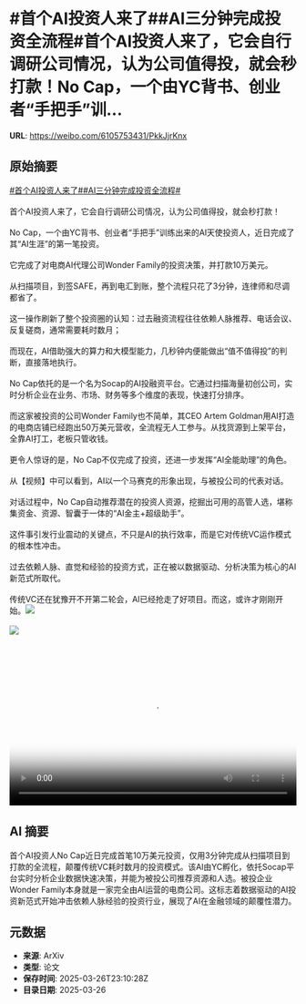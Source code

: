 # #首个AI投资人来了##AI三分钟完成投资全流程#首个AI投资人来了，它会自行调研公司情况，认为公司值得投，就会秒打款！No Cap，一个由YC背书、创业者“手把手”训...

**URL**: https://weibo.com/6105753431/PkkJjrKnx

## 原始摘要

<a href="https://m.weibo.cn/search?containerid=231522type%3D1%26t%3D10%26q%3D%23%E9%A6%96%E4%B8%AAAI%E6%8A%95%E8%B5%84%E4%BA%BA%E6%9D%A5%E4%BA%86%23&amp;extparam=%23%E9%A6%96%E4%B8%AAAI%E6%8A%95%E8%B5%84%E4%BA%BA%E6%9D%A5%E4%BA%86%23" data-hide=""><span class="surl-text">#首个AI投资人来了#</span></a><a href="https://m.weibo.cn/search?containerid=231522type%3D1%26t%3D10%26q%3D%23AI%E4%B8%89%E5%88%86%E9%92%9F%E5%AE%8C%E6%88%90%E6%8A%95%E8%B5%84%E5%85%A8%E6%B5%81%E7%A8%8B%23&amp;extparam=%23AI%E4%B8%89%E5%88%86%E9%92%9F%E5%AE%8C%E6%88%90%E6%8A%95%E8%B5%84%E5%85%A8%E6%B5%81%E7%A8%8B%23" data-hide=""><span class="surl-text">#AI三分钟完成投资全流程#</span></a><br><br>首个AI投资人来了，它会自行调研公司情况，认为公司值得投，就会秒打款！<br><br>No Cap，一个由YC背书、创业者“手把手”训练出来的AI天使投资人，近日完成了其“AI生涯”的第一笔投资。<br><br>它完成了对电商AI代理公司Wonder Family的投资决策，并打款10万美元。<br><br>从扫描项目，到签SAFE，再到电汇到账，整个流程只花了3分钟，连律师和尽调都省了。<br><br>这一操作刷新了整个投资圈的认知：过去融资流程往往依赖人脉推荐、电话会议、反复磋商，通常需要耗时数月；<br><br>而现在，AI借助强大的算力和大模型能力，几秒钟内便能做出“值不值得投”的判断，直接落地执行。<br><br>No Cap依托的是一个名为Socap的AI投融资平台。它通过扫描海量初创公司，实时分析企业在业务、市场、财务等多个维度的表现，快速打分排序。<br><br>而这家被投资的公司Wonder Family也不简单，其CEO Artem Goldman用AI打造的电商店铺已经跑出50万美元营收，全流程无人工参与。从找货源到上架平台，全靠AI打工，老板只管收钱。<br><br>更令人惊讶的是，No Cap不仅完成了投资，还进一步发挥“AI全能助理”的角色。<br><br>从【视频】中可以看到，AI以一个马赛克的形象出现，与被投公司的代表对话。<br><br>对话过程中，No Cap自动推荐潜在的投资人资源，挖掘出可用的高管人选，堪称集资金、资源、智囊于一体的“AI金主+超级助手”。<br><br>这件事引发行业震动的关键点，不只是AI的执行效率，而是它对传统VC运作模式的根本性冲击。<br><br>过去依赖人脉、直觉和经验的投资方式，正在被以数据驱动、分析决策为核心的AI新范式所取代。<br><br>传统VC还在犹豫开不开第二轮会，AI已经抢走了好项目。而这，或许才刚刚开始。<img style="" src="https://tvax4.sinaimg.cn/large/006Fd7o3ly1hzuduc6ixgj30w40k03ze.jpg" referrerpolicy="no-referrer"><br><br><img style="" src="https://tvax3.sinaimg.cn/large/006Fd7o3gy1hzudu1b3vkj30xc0ip76r.jpg" referrerpolicy="no-referrer"><br><br><br clear="both"><div style="clear: both"></div><video controls="controls" poster="https://tvax2.sinaimg.cn/orj480/006Fd7o3ly1hzudubs7roj30w40k03ze.jpg" style="width: 100%"><source src="https://f.video.weibocdn.com/o0/LuJGH27llx08mYC15QZ201041200wKar0E010.mp4?label=mp4_720p&amp;template=1156x720.25.0&amp;ori=0&amp;ps=1CwnkDw1GXwCQx&amp;Expires=1743034171&amp;ssig=y5Ng%2BtfPzR&amp;KID=unistore,video"><source src="https://f.video.weibocdn.com/o0/hHhUxx8qlx08mYC0vpcs01041200fy8S0E010.mp4?label=mp4_hd&amp;template=768x480.25.0&amp;ori=0&amp;ps=1CwnkDw1GXwCQx&amp;Expires=1743034171&amp;ssig=BZul6%2BLUT%2B&amp;KID=unistore,video"><source src="https://f.video.weibocdn.com/o0/ItypdytVlx08mYC0m9xu010412009HwX0E010.mp4?label=mp4_ld&amp;template=576x360.25.0&amp;ori=0&amp;ps=1CwnkDw1GXwCQx&amp;Expires=1743034171&amp;ssig=zNBHEH8%2FGJ&amp;KID=unistore,video"><p>视频无法显示，请前往<a href="https://video.weibo.com/show?fid=1034%3A5148462228897865" target="_blank" rel="noopener noreferrer">微博视频</a>观看。</p></video>

## AI 摘要

首个AI投资人No Cap近日完成首笔10万美元投资，仅用3分钟完成从扫描项目到打款的全流程，颠覆传统VC耗时数月的投资模式。该AI由YC孵化，依托Socap平台实时分析企业数据快速决策，并能为被投公司推荐资源和人选。被投企业Wonder Family本身就是一家完全由AI运营的电商公司。这标志着数据驱动的AI投资新范式开始冲击依赖人脉经验的投资行业，展现了AI在金融领域的颠覆性潜力。

## 元数据

- **来源**: ArXiv
- **类型**: 论文
- **保存时间**: 2025-03-26T23:10:28Z
- **目录日期**: 2025-03-26
